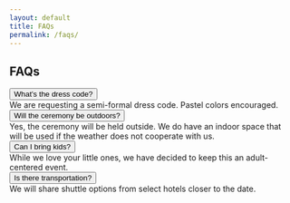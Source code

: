 ```yaml
---
layout: default
title: FAQs
permalink: /faqs/
---
```


<section class="section">
  <div class="container">
    <h1 class="h1">FAQs</h1>
    <div class="accordion" style="margin-top:1rem">
      <div class="ac-item sr">
        <button class="ac-header" aria-expanded="false">What’s the dress code?</button>
        <div class="ac-body">We are requesting a semi-formal dress code. Pastel colors encouraged.</div>
      </div>
      <div class="ac-item sr">
        <button class="ac-header" aria-expanded="false">Will the ceremony be outdoors?</button>
        <div class="ac-body">Yes, the ceremony will be held outside. We do have an indoor space that will be used if the weather does not cooperate with us.</div>
      </div>
      <div class="ac-item sr">
        <button class="ac-header" aria-expanded="false">Can I bring kids?</button>
        <div class="ac-body">While we love your little ones, we have decided to keep this an adult-centered event.</div>
      </div>
      <div class="ac-item sr">
        <button class="ac-header" aria-expanded="false">Is there transportation?</button>
        <div class="ac-body">We will share shuttle options from select hotels closer to the date.</div>
      </div>
    </div>
  </div>
</section>

